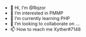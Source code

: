 - 👋 Hi, I’m @Rqzor
- 👀 I’m interested in PMMP
- 🌱 I’m currently learning PHP
- 💞️ I’m looking to collaborate on ...
- 📫 How to reach me Xyther#7148

<!---
Rqzor/Rqzor is a ✨ special ✨ repository because its `README.md` (this file) appears on your GitHub profile.
You can click the Preview link to take a look at your changes.
--->
